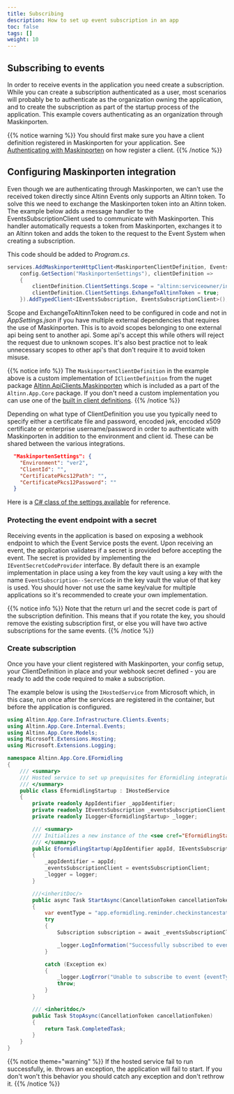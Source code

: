 ```yaml
---
title: Subscribing
description: How to set up event subscription in an app
toc: false
tags: []
weight: 10
---
```


## Subscribing to events
In order to receive events in the application you need create a subscription. While you can create a subscription authenticated as a user, most scenarios will probably be to authenticate as the organization owning the application, and to create the subscription as part of the startup process of the application. This example covers authenticating as an organization through Maskinporten.

{{% notice warning %}}
You should first make sure you have a client definition registered in Maskinporten for your application. See [Authenticating with Maskinporten](/api/authentication/maskinporten) on how register a client.
{{% /notice %}}


## Configuring Maskinporten integration
Even though we are authenticating through Maskinporten, we can't use the received token directly since Altinn Events only supports an Altinn token. To solve this we need to exchange the Maskinporten token into an Altinn token. The example below adds a message handler to the EventsSubscriptionClient used to communicate with Maskinporten. This handler automatically requests a token from Maskinporten, exchanges it to an Altinn token and adds the token to the request to the Event System when creating a subscription.

This code should be added to _Program.cs_.

```csharp
services.AddMaskinportenHttpClient<MaskinportenClientDefinition, EventsSubscriptionClient>(
    config.GetSection("MaskinportenSettings"), clientDefinition =>
    {
        clientDefinition.ClientSettings.Scope = "altinn:serviceowner/instances.read";
        clientDefinition.ClientSettings.ExhangeToAltinnToken = true;
    }).AddTypedClient<IEventsSubscription, EventsSubscriptionClient>();
```

Scope and ExchangeToAltinnToken need to be configured in code and not in _AppSettings.json_ if you have multiple external dependencies that requires the use of Maskinporten. This is to avoid scopes belonging to one external api being sent to another api. Some api's accept this while others will reject the request due to unknown scopes. It's also best practice not to leak unnecessary scopes to other api's that don't require it to avoid token misuse.

{{% notice info %}}
The `MaskinportenClientDefinition` in the example above is a custom implementation of `IClientDefinition` from the nuget package [Altinn.ApiClients.Maskinporten](https://github.com/Altinn/altinn-apiclient-maskinporten) which is included as a part of the `Altinn.App.Core` package. If you don't need a custom implementation you can use one of the [built in client definitions](https://github.com/Altinn/altinn-apiclient-maskinporten).
{{% /notice %}}

Depending on what type of ClientDefinition you use you typically need to specify either a certificate file and password, encoded jwk, encoded x509 certificate or enterprise username/password in order to authenticate with Maskinporten in addition to the environment and client id. These can be shared between the various integrations.

```json
  "MaskinportenSettings": {
    "Environment": "ver2",
    "ClientId": "",
    "CertificatePkcs12Path": "",
    "CertificatePkcs12Password": ""
  }
```

Here is a [C# class of the settings available](https://github.com/Altinn/altinn-apiclient-maskinporten/blob/main/src/Altinn.ApiClients.Maskinporten/Config/MaskinportenSettings.cs) for reference.

### Protecting the event endpoint with a secret
Receiving events in the application is based on exposing a webhook endpoint to which the Event Service posts the event. Upon receiving an event, the application validates if a secret is provided before accepting the event. The secret  is provided by implementing the `IEventSecretCodeProvider` interface. By default there is an example implementation in place using a key from the key vault using a key with the name `EventSubscription--SecretCode` in the key vault the value of that key is used. You should hover not use the same key/value for multiple applications so it's recommended to create your own implementation.

{{% notice info %}}
Note that the return url and the secret code is part of the subscription definition. This means that if you rotate the key, you should remove the existing subscription first, or else you will have two active subscriptions for the same events.
{{% /notice %}}

### Create subscription
Once you have your client registered with Maskinporten, your config setup, your ClientDefinition in place and your webhook secret defined - you are ready to add the code required to make a subscription.

The example below is using the `IHostedService` from Microsoft which, in this case, run once after the services are registered in the container, but before the application is configured.

```csharp
using Altinn.App.Core.Infrastructure.Clients.Events;
using Altinn.App.Core.Internal.Events;
using Altinn.App.Core.Models;
using Microsoft.Extensions.Hosting;
using Microsoft.Extensions.Logging;

namespace Altinn.App.Core.EFormidling
{
    /// <summary>
    /// Hosted service to set up prequisites for Eformidling integration.
    /// </summary>
    public class EformidlingStartup : IHostedService
    {
        private readonly AppIdentifier _appIdentifier;
        private readonly IEventsSubscription _eventsSubscriptionClient;
        private readonly ILogger<EformidlingStartup> _logger;

        /// <summary>
        /// Initializes a new instance of the <see cref="EformidlingStartup"/> class.
        /// </summary>
        public EformidlingStartup(AppIdentifier appId, IEventsSubscription eventsSubscriptionClient, ILogger<EformidlingStartup> logger)
        {
            _appIdentifier = appId;
            _eventsSubscriptionClient = eventsSubscriptionClient;
            _logger = logger;
        }

        ///<inheritDoc/>
        public async Task StartAsync(CancellationToken cancellationToken)
        {
            var eventType = "app.eformidling.reminder.checkinstancestatus";
            try
            {
                Subscription subscription = await _eventsSubscriptionClient.AddSubscription(_appIdentifier.Org, _appIdentifier.App, eventType);

                _logger.LogInformation("Successfully subscribed to event {eventType} for app {appIdentifier}. Subscription {subscriptionId} is being used.", eventType, _appIdentifier, subscription.Id);
            }

            catch (Exception ex)
            {
                _logger.LogError("Unable to subscribe to event {eventType} for app {appIdentifier}. Received exception {exceptionMessage} with {stackTrace}", eventType, _appIdentifier, ex.Message, ex.StackTrace);
                throw;
            }
        }

        /// <inheritdoc/>
        public Task StopAsync(CancellationToken cancellationToken)
        {
            return Task.CompletedTask;
        }
    }
}

```
{{% notice theme="warning"  %}}
If the hosted service fail to run successfully, ie. throws an exception, the application will fail to start. If you don't won't this behavior you should catch any exception and don't rethrow it.
{{% /notice %}}
